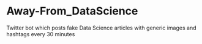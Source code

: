 # Away-From_DataScience
Twitter bot which posts fake Data Science articles with generic images and hashtags every 30 minutes
